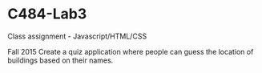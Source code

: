 # C484-Lab3
Class assignment - Javascript/HTML/CSS 

Fall 2015
Create a quiz application where people can guess the location of buildings based on their names.

